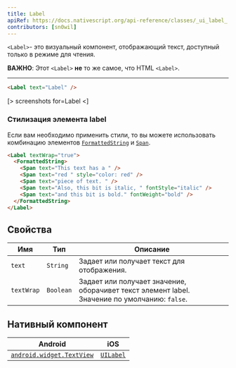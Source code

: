 ```yaml
---
title: Label
apiRef: https://docs.nativescript.org/api-reference/classes/_ui_label_.label
contributors: [sn0wil]
---
```


`<Label>`- это визуальный компонент, отображающий текст, доступный только в режиме для чтения.

**ВАЖНО**: Этот `<Label>` **не** то же самое, что HTML `<Label>`.

---

```html
<Label text="Label" />
```

[> screenshots for=Label <]

### Стилизация элемента label

Если вам необходимо применить стили, то вы можете использовать комбинацию элементов [`FormattedString`](https://docs.nativescript.org/cookbook/formatted-string-ng) и [`Span`](https://docs.nativescript.org/api-reference/classes/_text_span_.span).

```html
<Label textWrap="true">
  <FormattedString>
    <Span text="This text has a " />
    <Span text="red " style="color: red" />
    <Span text="piece of text. " />
    <Span text="Also, this bit is italic, " fontStyle="italic" />
    <Span text="and this bit is bold." fontWeight="bold" />
  </FormattedString>
</Label>
```

## Свойства

| Имя | Тип | Описание |
|------|------|-------------|
| `text` | `String` | Задает или получает текст для отображения.
| `textWrap` | `Boolean` | Задает или получает значение, оборачивет текст элемент label.<br/>Значение по умолчанию: `false`.

## Нативный компонент

| Android | iOS |
|---------|-----|
| [`android.widget.TextView`](https://developer.android.com/reference/android/widget/TextView.html) | [`UILabel`](https://developer.apple.com/documentation/uikit/uilabel)
